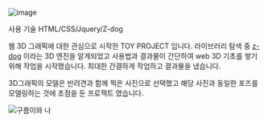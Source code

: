 ![image](https://github.com/gnlwjd231/zDog/assets/69576473/103845b3-6656-4555-8272-beb71cefe109)


사용 기술
HTML/CSS/Jquery/Z-dog

웹 3D 그래픽에 대한 관심으로 시작한 TOY PROJECT 입니다.
라이브러리 탐색 중 [z-dog](https://google.com) 이라는 3D 엔진을 알게되었고 사용법과 결과물이 간단하여 web 3D 기초를 쌓기 위해 작업을 시작했습니다.
최대한 간결하게 작업하고 결과물을 냈습니다.

3D그래픽의 모델은 반려견과 함께 찍은 사진으로 선택했고 해당 사진과 동일한 포즈를 모델링하는 것에 초점을 둔 프로젝트 였습니다.


![구름이와 나](https://github.com/gnlwjd231/zDog/blob/main/IMG_1423.png?raw=true)

